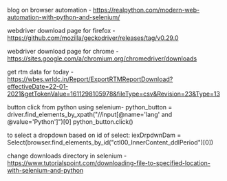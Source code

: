 blog on browser automation - https://realpython.com/modern-web-automation-with-python-and-selenium/

webdriver download page for firefox - https://github.com/mozilla/geckodriver/releases/tag/v0.29.0

webdriver download page for chrome - https://sites.google.com/a/chromium.org/chromedriver/downloads

get rtm data for today - https://wbes.wrldc.in/Report/ExportRTMReportDownload?effectiveDate=22-01-2021&getTokenValue=1611298105978&fileType=csv&Revision=23&Type=13

button click from python using selenium- 
        python_button = driver.find_elements_by_xpath("//input[@name='lang' and @value='Python']")[0]
        python_button.click()

to select a dropdown based on id of select:
        iexDrpdwnDam = Select(browser.find_elements_by_id("ctl00_InnerContent_ddlPeriod")[0])

change downloads directory in selenium - https://www.tutorialspoint.com/downloading-file-to-specified-location-with-selenium-and-python